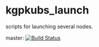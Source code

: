 # kgpkubs_launch
scripts for launching several nodes.

master: 
[![Build Status](https://travis-ci.org/krssg-ssl/kgpkubs_launch.svg?branch=master)](https://travis-ci.org/krssg-ssl/kgpkubs_launch)